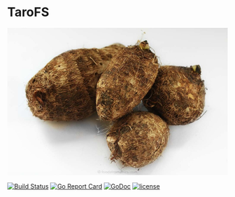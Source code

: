 # TaroFS

![](./taro.jpg)


[![Build Status](https://travis-ci.org/ckeyer/tarofs.png?branch=master)](https://travis-ci.org/ckeyer/tarofs)
[![Go Report Card](https://goreportcard.com/badge/github.com/ckeyer/tarofs)](https://goreportcard.com/report/github.com/ckeyer/tarofs)
[![GoDoc](https://godoc.org/github.com/ckeyer/tarofs?status.png)](http://godoc.org/github.com/ckeyer/tarofs)
[![license](https://img.shields.io/badge/license-GPL%20V3.0-blue.svg?maxAge=2592000)](https://github.com/ckeyer/tarofs/blob/master/LICENSE)

